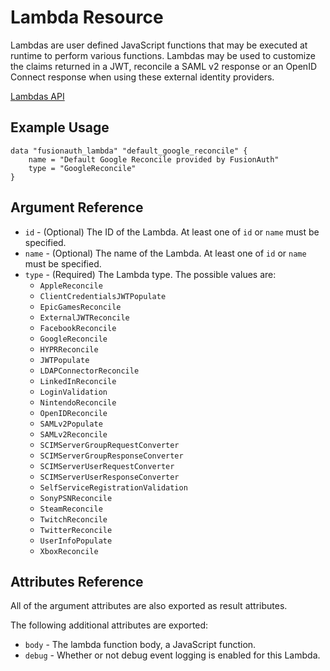 # Lambda Resource

Lambdas are user defined JavaScript functions that may be executed at runtime to perform various functions. Lambdas may be used to customize the claims returned in a JWT, reconcile a SAML v2 response or an OpenID Connect response when using these external identity providers.

[Lambdas API](https://fusionauth.io/docs/v1/tech/apis/lambdas)

## Example Usage

```hcl
data "fusionauth_lambda" "default_google_reconcile" {
    name = "Default Google Reconcile provided by FusionAuth"
    type = "GoogleReconcile"
}
```

## Argument Reference

* `id`   - (Optional) The ID of the Lambda. At least one of `id` or `name` must be specified.
* `name` - (Optional) The name of the Lambda. At least one of `id` or `name` must be specified.
* `type` - (Required) The Lambda type. The possible values are:
  * `AppleReconcile`
  * `ClientCredentialsJWTPopulate`
  * `EpicGamesReconcile`
  * `ExternalJWTReconcile`
  * `FacebookReconcile`
  * `GoogleReconcile`
  * `HYPRReconcile`
  * `JWTPopulate`
  * `LDAPConnectorReconcile`
  * `LinkedInReconcile`
  * `LoginValidation`
  * `NintendoReconcile`
  * `OpenIDReconcile`
  * `SAMLv2Populate`
  * `SAMLv2Reconcile`
  * `SCIMServerGroupRequestConverter`
  * `SCIMServerGroupResponseConverter`
  * `SCIMServerUserRequestConverter`
  * `SCIMServerUserResponseConverter`
  * `SelfServiceRegistrationValidation`
  * `SonyPSNReconcile`
  * `SteamReconcile`
  * `TwitchReconcile`
  * `TwitterReconcile`
  * `UserInfoPopulate`
  * `XboxReconcile`

## Attributes Reference

All of the argument attributes are also exported as result attributes.

The following additional attributes are exported:

* `body`  - The lambda function body, a JavaScript function.
* `debug` - Whether or not debug event logging is enabled for this Lambda.
